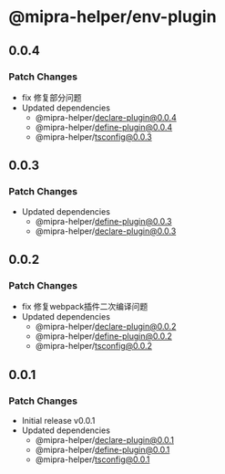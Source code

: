 # @mipra-helper/env-plugin

## 0.0.4

### Patch Changes

- fix 修复部分问题
- Updated dependencies
  - @mipra-helper/declare-plugin@0.0.4
  - @mipra-helper/define-plugin@0.0.4
  - @mipra-helper/tsconfig@0.0.3

## 0.0.3

### Patch Changes

- Updated dependencies
  - @mipra-helper/define-plugin@0.0.3
  - @mipra-helper/declare-plugin@0.0.3

## 0.0.2

### Patch Changes

- fix 修复webpack插件二次编译问题
- Updated dependencies
  - @mipra-helper/declare-plugin@0.0.2
  - @mipra-helper/define-plugin@0.0.2
  - @mipra-helper/tsconfig@0.0.2

## 0.0.1

### Patch Changes

- Initial release v0.0.1
- Updated dependencies
  - @mipra-helper/declare-plugin@0.0.1
  - @mipra-helper/define-plugin@0.0.1
  - @mipra-helper/tsconfig@0.0.1

